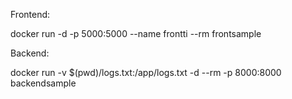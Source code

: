 Frontend:

docker run -d -p 5000:5000 --name frontti --rm frontsample

Backend:

docker run -v $(pwd)/logs.txt:/app/logs.txt -d --rm -p 8000:8000 backendsample